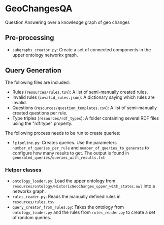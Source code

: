 # GeoChangesQA

Question Answering over a knowledge graph of geo changes

## Pre-processing

- `subgraphs_creator.py`: Create a set of connected components in the upper ontology networkx graph.

## Query Generation

The following files are included:

- Rules (`resources/rules.tsv`): A list of semi-manually created rules.
- Invalid rules (`invalid_rules.json`): A dictionary saying which rules are invalid.
- Questions (`resources/question_templates.csv`): A list of semi-manually created questions per rule.
- Type triples (`resources/rdf_types`): A folder containing several RDF files using the "rdf:type" property.

The following process needs to be run to create queries:

- **!** `pipeline.py`: Creates queries. Use the parameters `number_of_queries_per_rule`
  and `number_of_queries_to_generate` to configure how many results to get. The output is found in `
  generated_queries/queries_with_results.txt`

### Helper classes

- `ontology_loader.py`: Load the upper ontology from `resources/ontology/HistoricGeoChanges_upper_with_states.owl`
  into a networkx graph.
- `rules_reader.py`: Reads the manually defined rules in `resources/rules.tsv`
- `query_creator_from_rules.py`: Takes the ontology from `ontology_loader.py` and the rules from `rules_reader.py` to
  create a set of random queries.
